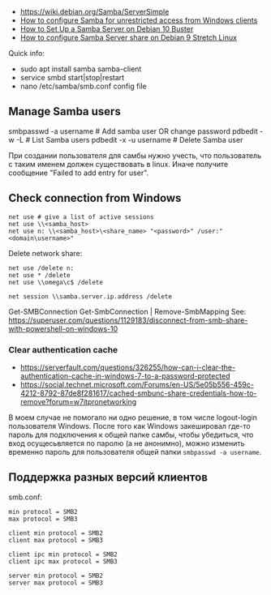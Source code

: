 - https://wiki.debian.org/Samba/ServerSimple
- [How to configure Samba for unrestricted access from Windows clients](https://support.sgo.es/support/solutions/articles/1000265571-how-to-configure-samba-for-unrestricted-access-from-windows-clients)
- [How to Set Up a Samba Server on Debian 10 Buster](https://linuxconfig.org/how-to-set-up-a-samba-server-on-debian-10-buster)
- [How to configure Samba Server share on Debian 9 Stretch Linux](https://linuxconfig.org/how-to-configure-samba-server-share-on-debian-9-stretch-linux)


Quick info:
- sudo apt install samba samba-client
- service smbd start|stop|restart
- nano /etc/samba/smb.conf  config file

## Manage Samba users

smbpasswd -a username      # Add samba user OR change password
pdbedit -w -L              # List Samba users
pdbedit -x -u username     # Delete Samba user

При создании пользователя для самбы нужно учесть, что пользователь с таким именем должен существовать в linux. Иначе получите сообщение "Failed to add entry for user".

## Check connection from Windows

    net use # give a list of active sessions
    net use \\<samba_host>
    net use n: \\<samba_host>\<share_name> "<password>" /user:"<domain\username>" 

Delete network share:

    net use /delete n:
    net use * /delete
    net use \\omega\c$ /delete

    net session \\samba.server.ip.address /delete

Get-SMBConnection
Get-SmbConnection | Remove-SmbMapping
See: https://superuser.com/questions/1129183/disconnect-from-smb-share-with-powershell-on-windows-10

### Clear authentication cache

- https://serverfault.com/questions/326255/how-can-i-clear-the-authentication-cache-in-windows-7-to-a-password-protected
- https://social.technet.microsoft.com/Forums/en-US/5e05b556-459c-4212-8792-87de8f281617/cached-smbunc-share-credentials-how-to-remove?forum=w7itpronetworking

В моем случае не помогало ни одно решение, в том числе logout-login пользователя Windows. После того как Windows закешировал где-то пароль для подключения к общей папке самбы, чтобы убедиться, что вход осущесьвляется по паролю (а не анонимно), можно изменить временно пароль для пользователя общей папки `smbpasswd -a username`.

## Поддержка разных версий клиентов

smb.conf:

    min protocol = SMB2
    max protocol = SMB3

    client min protocol = SMB2
    client max protocol = SMB3

    client ipc min protocol = SMB2
    client ipc max protocol = SMB3

    server min protocol = SMB2
    server max protocol = SMB3